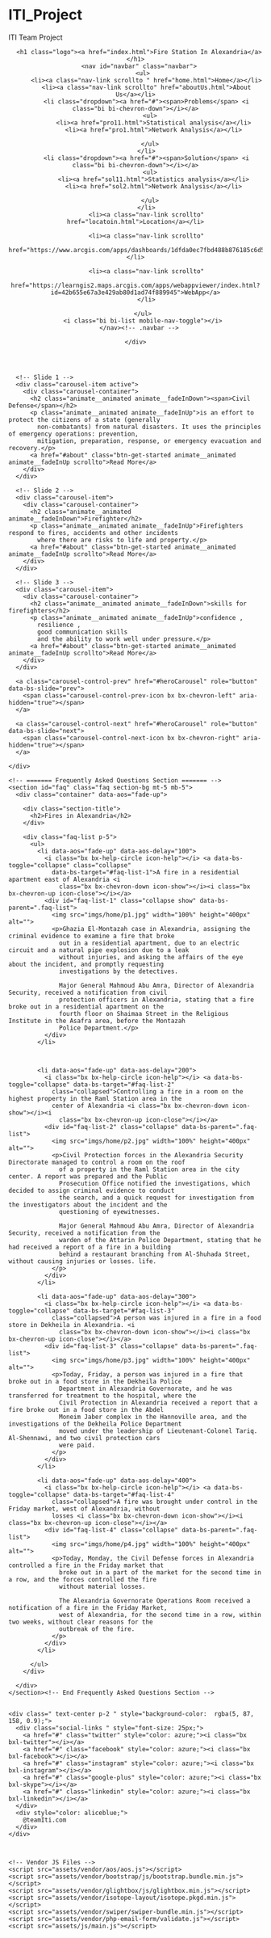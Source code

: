 # ITI_Project
ITI Team Project
<!DOCTYPE html>
<html lang="en">

<head>
  <meta charset="utf-8">
  <meta content="width=device-width, initial-scale=1.0" name="viewport">
  <title>Home.</title>
  <meta content="" name="description">
  <meta content="" name="keywords">
  <link href="assets/img/hero-bg.jpg" rel="icon">
  <link href="assets/img/apple-touch-icon.png" rel="apple-touch-icon">
  <link
    href="https://fonts.googleapis.com/css?family=Open+Sans:300,300i,400,400i,600,600i,700,700i|Raleway:300,300i,400,400i,500,500i,600,600i,700,700i|Poppins:300,300i,400,400i,500,500i,600,600i,700,700i"
    rel="stylesheet">
  <link href="assets/vendor/animate.css/animate.min.css" rel="stylesheet">
  <link href="assets/vendor/aos/aos.css" rel="stylesheet">
  <link href="assets/vendor/bootstrap/css/bootstrap.min.css" rel="stylesheet">
  <link href="assets/vendor/bootstrap-icons/bootstrap-icons.css" rel="stylesheet">
  <link href="assets/vendor/boxicons/css/boxicons.min.css" rel="stylesheet">
  <link href="assets/vendor/glightbox/css/glightbox.min.css" rel="stylesheet">
  <link href="assets/vendor/remixicon/remixicon.css" rel="stylesheet">
  <link href="assets/vendor/swiper/swiper-bundle.min.css" rel="stylesheet">
  <link href="assets/css/style.css" rel="stylesheet">
</head>

<body>

  <!-- ======= Header ======= -->
  <header id="header" class="fixed-top d-flex align-items-center ">
    <div class="container d-flex align-items-center justify-content-between">

      <h1 class="logo"><a href="index.html">Fire Station In Alexandria</a></h1>
      <nav id="navbar" class="navbar">
        <ul>
          <li><a class="nav-link scrollto " href="home.html">Home</a></li>
          <li><a class="nav-link scrollto" href="aboutUs.html">About Us</a></li>
          <li class="dropdown"><a href="#"><span>Problems</span> <i class="bi bi-chevron-down"></i></a>
            <ul>
              <li><a href="pro11.html">Statistical analysis</a></li>
              <li><a href="pro1.html">Network Analysis</a></li>
              
            </ul>
          </li>
          <li class="dropdown"><a href="#"><span>Solution</span> <i class="bi bi-chevron-down"></i></a>
            <ul>
              <li><a href="sol11.html">Statistics analysis</a></li>
              <li><a href="sol2.html">Network Analysis</a></li>
              
            </ul>
          </li>
          <li><a class="nav-link scrollto" href="locatoin.html">Location</a></li>

          <li><a class="nav-link scrollto"
              href="https://www.arcgis.com/apps/dashboards/1dfda0ec7fbd488b876185c6d543b91d">Dashboard</a></li>

          <li><a class="nav-link scrollto"
              href="https://learngis2.maps.arcgis.com/apps/webappviewer/index.html?id=42b655e67a3e429ab80d1ad74f889945">WebApp</a>
          </li>

        </ul>
        <i class="bi bi-list mobile-nav-toggle"></i>
      </nav><!-- .navbar -->

    </div>
  </header><!-- End Header -->

  <!-- ======= Hero Section ======= -->
  <section id="hero" class="d-flex justify-cntent-center align-items-center mb-5">
    <div id="heroCarousel" data-bs-interval="5000" class="container carousel carousel-fade" data-bs-ride="carousel">

      <!-- Slide 1 -->
      <div class="carousel-item active">
        <div class="carousel-container">
          <h2 class="animate__animated animate__fadeInDown"><span>Civil Defense</span></h2>
          <p class="animate__animated animate__fadeInUp">is an effort to protect the citizens of a state (generally
            non-combatants) from natural disasters. It uses the principles of emergency operations: prevention,
            mitigation, preparation, response, or emergency evacuation and recovery.</p>
          <a href="#about" class="btn-get-started animate__animated animate__fadeInUp scrollto">Read More</a>
        </div>
      </div>

      <!-- Slide 2 -->
      <div class="carousel-item">
        <div class="carousel-container">
          <h2 class="animate__animated animate__fadeInDown">Firefighter</h2>
          <p class="animate__animated animate__fadeInUp">Firefighters respond to fires, accidents and other incidents
            where there are risks to life and property.</p>
          <a href="#about" class="btn-get-started animate__animated animate__fadeInUp scrollto">Read More</a>
        </div>
      </div>

      <!-- Slide 3 -->
      <div class="carousel-item">
        <div class="carousel-container">
          <h2 class="animate__animated animate__fadeInDown">skills for firefighters</h2>
          <p class="animate__animated animate__fadeInUp">confidence ,
            resilience ,
            good communication skills
            and the ability to work well under pressure.</p>
          <a href="#about" class="btn-get-started animate__animated animate__fadeInUp scrollto">Read More</a>
        </div>
      </div>

      <a class="carousel-control-prev" href="#heroCarousel" role="button" data-bs-slide="prev">
        <span class="carousel-control-prev-icon bx bx-chevron-left" aria-hidden="true"></span>
      </a>

      <a class="carousel-control-next" href="#heroCarousel" role="button" data-bs-slide="next">
        <span class="carousel-control-next-icon bx bx-chevron-right" aria-hidden="true"></span>
      </a>

    </div>
  </section><!-- End Hero -->

  <main id="main">



    <!-- ======= Frequently Asked Questions Section ======= -->
    <section id="faq" class="faq section-bg mt-5 mb-5">
      <div class="container" data-aos="fade-up">

        <div class="section-title">
          <h2>Fires in Alexandria</h2>
        </div>

        <div class="faq-list p-5">
          <ul>
            <li data-aos="fade-up" data-aos-delay="100">
              <i class="bx bx-help-circle icon-help"></i> <a data-bs-toggle="collapse" class="collapse"
                data-bs-target="#faq-list-1">A fire in a residential apartment east of Alexandria <i
                  class="bx bx-chevron-down icon-show"></i><i class="bx bx-chevron-up icon-close"></i></a>
              <div id="faq-list-1" class="collapse show" data-bs-parent=".faq-list">
                <img src="imgs/home/p1.jpg" width="100%" height="400px" alt="">
                <p>Ghazia El-Montazah case in Alexandria, assigning the criminal evidence to examine a fire that broke
                  out in a residential apartment, due to an electric circuit and a natural pipe explosion due to a leak
                  without injuries, and asking the affairs of the eye about the incident, and promptly requesting
                  investigations by the detectives.

                  Major General Mahmoud Abu Amra, Director of Alexandria Security, received a notification from civil
                  protection officers in Alexandria, stating that a fire broke out in a residential apartment on the
                  fourth floor on Shaimaa Street in the Religious Institute in the Asafra area, before the Montazah
                  Police Department.</p>
              </div>
            </li>



            <li data-aos="fade-up" data-aos-delay="200">
              <i class="bx bx-help-circle icon-help"></i> <a data-bs-toggle="collapse" data-bs-target="#faq-list-2"
                class="collapsed">Controlling a fire in a room on the highest property in the Raml Station area in the
                center of Alexandria <i class="bx bx-chevron-down icon-show"></i><i
                  class="bx bx-chevron-up icon-close"></i></a>
              <div id="faq-list-2" class="collapse" data-bs-parent=".faq-list">
                <img src="imgs/home/p2.jpg" width="100%" height="400px" alt="">
                <p>Civil Protection forces in the Alexandria Security Directorate managed to control a room on the roof
                  of a property in the Raml Station area in the city center. A report was prepared and the Public
                  Prosecution Office notified the investigations, which decided to assign criminal evidence to conduct
                  the search, and a quick request for investigation from the investigators about the incident and the
                  questioning of eyewitnesses.

                  Major General Mahmoud Abu Amra, Director of Alexandria Security, received a notification from the
                  warden of the Attarin Police Department, stating that he had received a report of a fire in a building
                  behind a restaurant branching from Al-Shuhada Street, without causing injuries or losses. life.
                </p>
              </div>
            </li>

            <li data-aos="fade-up" data-aos-delay="300">
              <i class="bx bx-help-circle icon-help"></i> <a data-bs-toggle="collapse" data-bs-target="#faq-list-3"
                class="collapsed">A person was injured in a fire in a food store in Dekheila in Alexandria. <i
                  class="bx bx-chevron-down icon-show"></i><i class="bx bx-chevron-up icon-close"></i></a>
              <div id="faq-list-3" class="collapse" data-bs-parent=".faq-list">
                <img src="imgs/home/p3.jpg" width="100%" height="400px" alt="">
                <p>Today, Friday, a person was injured in a fire that broke out in a food store in the Dekheila Police
                  Department in Alexandria Governorate, and he was transferred for treatment to the hospital, where the
                  Civil Protection in Alexandria received a report that a fire broke out in a food store in the Abdel
                  Moneim Jaber complex in the Hannoville area, and the investigations of the Dekheila Police Department
                  moved under the leadership of Lieutenant-Colonel Tariq. Al-Shennawi, and two civil protection cars
                  were paid.
                </p>
              </div>
            </li>

            <li data-aos="fade-up" data-aos-delay="400">
              <i class="bx bx-help-circle icon-help"></i> <a data-bs-toggle="collapse" data-bs-target="#faq-list-4"
                class="collapsed">A fire was brought under control in the Friday market, west of Alexandria, without
                losses <i class="bx bx-chevron-down icon-show"></i><i class="bx bx-chevron-up icon-close"></i></a>
              <div id="faq-list-4" class="collapse" data-bs-parent=".faq-list">
                <img src="imgs/home/p4.jpg" width="100%" height="400px" alt="">
                <p>Today, Monday, the Civil Defense forces in Alexandria controlled a fire in the Friday market that
                  broke out in a part of the market for the second time in a row, and the forces controlled the fire
                  without material losses.

                  The Alexandria Governorate Operations Room received a notification of a fire in the Friday Market,
                  west of Alexandria, for the second time in a row, within two weeks, without clear reasons for the
                  outbreak of the fire.
                </p>
              </div>
            </li>

          </ul>
        </div>

      </div>
    </section><!-- End Frequently Asked Questions Section -->


    <div class=" text-center p-2 " style="background-color:  rgba(5, 87, 158, 0.9);">
      <div class="social-links " style="font-size: 25px;">
        <a href="#" class="twitter" style="color: azure;"><i class="bx bxl-twitter"></i></a>
        <a href="#" class="facebook" style="color: azure;"><i class="bx bxl-facebook"></i></a>
        <a href="#" class="instagram" style="color: azure;"><i class="bx bxl-instagram"></i></a>
        <a href="#" class="google-plus" style="color: azure;"><i class="bx bxl-skype"></i></a>
        <a href="#" class="linkedin" style="color: azure;"><i class="bx bxl-linkedin"></i></a>
      </div>
      <div style="color: aliceblue;">
        @teamIti.com
      </div>
    </div>



    <!-- Vendor JS Files -->
    <script src="assets/vendor/aos/aos.js"></script>
    <script src="assets/vendor/bootstrap/js/bootstrap.bundle.min.js"></script>
    <script src="assets/vendor/glightbox/js/glightbox.min.js"></script>
    <script src="assets/vendor/isotope-layout/isotope.pkgd.min.js"></script>
    <script src="assets/vendor/swiper/swiper-bundle.min.js"></script>
    <script src="assets/vendor/php-email-form/validate.js"></script>
    <script src="assets/js/main.js"></script>

</body>

</html>
